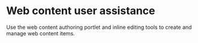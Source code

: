 # Web content user assistance 

Use the web content authoring portlet and inline editing tools to create and manage web content items.


